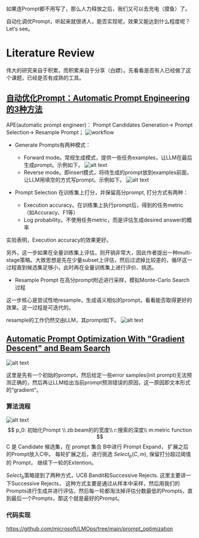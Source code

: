 如果连Prompt都不用写了，那么人力释放之后，我们又可以去充电（摸鱼）了。

自动化调优Prompt，听起来就很诱人，能否实现呢，效果又能达到什么程度呢？Let‘s see。

# Literature Review
伟大的研究来自于积累，而积累来自于分享（白嫖）。先看看是否有人已经做了这个课题，已经是否有成熟的工具。

## [自动优化Prompt：Automatic Prompt Engineering的3种方法](https://www.wehelpwin.com/article/4677)
APE(automatic prompt engineer)： Prompt Candidates Generation-> Prompt Selection-> Resample Prompt；
![workflow](/data/imgs/APE.png)
- Generate Prompts有两种模式：
  - Forward mode。常规生成模式，提供一些任务examples，让LLM在最后生成prompt。示例如下。
![alt text](/data/imgs/forward_mode.png)
  - Reverse mode。即insert模式，将待生成的prompt放到examples前面，让LLM用填空的方式写prompt。示例如下。
![alt text](/data/imgs/reverse_mode.png)
  
- Prompt Selection
在训练集上打分，并保留高分prompt, 打分方式有两种：

  - Execution accuracy。在训练集上执行prompt后，得到的任务metric（如Accuracy、F1等）
  - Log probability。不使用任务metric，而是评估生成desired answer的概率

实验表明，Execution accuracy的效果更好。

另外，这一步如果在全量训练集上评估，则开销非常大，因此作者提出一种multi-stage策略。大致思想是先在少量subset上评估，然后过滤掉比较差的，循环这一过程直到候选集足够小，此时再在全量训练集上进行评价、挑选。

- Resample Prompt
在高分prompt附近进行采样，模拟Monte-Carlo Search过程

这一步核心是尝试性地resample，生成语义相似的prompt，看看能否取得更好的效果。这一过程是可迭代的。

resample的工作仍然交由LLM，其prompt如下。
![alt text](/data/imgs/ape-resample.png)


## [Automatic Prompt Optimization With "Gradient Descent" and Beam Search](https://arxiv.org/abs/2305.03495)

![alt text](/data/imgs/api-flow.png)

这里是先有一个初始的prompt，然后给定一些error samples(init prompt)无法预测正确的，然后再让LLM给出当前prompt预测错误的原因，这一原因即文本形式的“gradient”。

### 算法流程
![alt text](/data/imgs/prompt-optimization.png)
$$
p_0: 初始化Prompt \\
zb:beam的的宽度\\
r:搜索的深度\\ 
m:metric function
$$
C 是 Candidate 候选集，在 prompt 集合 B中进行 Prompt Expand， 扩展之后的Prompt放入C中。 每轮扩展之后，进行挑选 $Select_b(C,m)$, 保留打分超过阈值的 Prompt， 继续下一轮的Extention。

$Select_b$策略提到了两种方式，UCB Bandit和Successive Rejects. 这里主要讲一下Successive Rejects， 这种方式主要是通过从样本中采样，然后用我们的Prompts进行生成并进行评估，然后每一轮都淘汰掉评估分数最低的Prompts，直到最后一个Prompts，那这个就是最好的Prompt。

### 代码实现
https://github.com/microsoft/LMOps/tree/main/prompt_optimization



